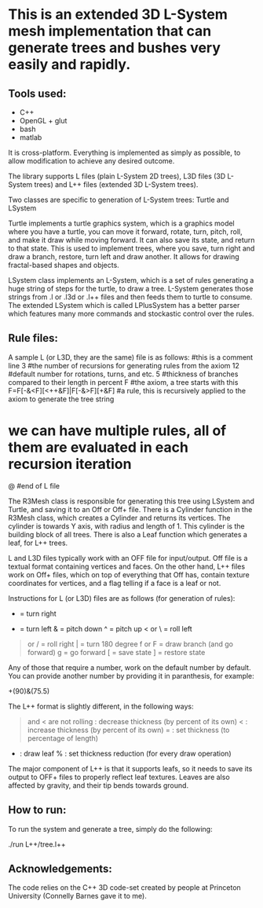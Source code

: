 # This is an extended 3D L-System mesh implementation that can generate trees and bushes very easily and rapidly.

Tools used:
------------------------------------
- C++
- OpenGL + glut
- bash
- matlab


It is cross-platform. Everything is implemented as simply as possible, to allow modification to achieve any desired outcome.

The library supports L files (plain L-System 2D trees), L3D files (3D L-System trees) and L++ files (extended 3D L-System trees).

Two classes are specific to generation of L-System trees: Turtle and LSystem

Turtle implements a turtle graphics system, which is a graphics model where you have a turtle, you can move it forward, rotate, turn, pitch, roll, and make it draw while moving forward. It can also save its state, and return to that state. This is used to implement trees, where you save, turn right and draw a branch, restore, turn left and draw another. It allows for drawing fractal-based shapes and objects.

LSystem class implements an L-System, which is a set of rules generating a huge string of steps for the turtle, to draw a tree. L-System generates those strings from .l or .l3d or .l++ files and then feeds them to turtle to consume. The extended LSystem which is called LPlusSystem has a better parser which features many more commands and stockastic control over the rules.

Rule files:
-------------------------------------------------------------------------------
A sample L (or L3D, they are the same) file is as follows:
#this is a comment line
3 #the number of recursions for generating rules from the axiom
12 #default number for rotations, turns, and etc.
5 #thickness of branches compared to their length in percent
F #the axiom, a tree starts with this
F=F[-&<F][<++&F]|F[-&>F][+&F] #a rule, this is recursively applied to the axiom to generate the tree string
# we can have multiple rules, all of them are evaluated in each recursion iteration
@ #end of L file


The R3Mesh class is responsible for generating this tree using LSystem and Turtle,
and saving it to an Off or Off+ file.
There is a Cylinder function in the R3Mesh class,
which creates a Cylinder and returns its vertices.
The cylinder is towards Y axis, with radius and length of 1.
This cylinder is the building block of all trees. There is also a Leaf function which generates a leaf, for L++ trees.


L and L3D files typically work with an OFF file for input/output.
Off file is a textual format containing vertices and faces.
On the other hand, L++ files work on Off+ files, which on top of everything that Off has, contain texture coordinates for vertices,
and a flag telling if a face is a leaf or not.

Instructions for L (or L3D) files are as follows (for generation of rules):
+ = turn right
- = turn left
& = pitch down
^ = pitch up
< or \ = roll left
> or / = roll right
| = turn 180 degree
f or F = draw branch (and go forward)
g = go forward
[ = save state
] = restore state

Any of those that require a number, work on the default number by default. You can provide another number by providing it in paranthesis, for example:

+(90)&(75.5)

The L++ format is slightly different, in the following ways:
> and < are not rolling
> : decrease thickness (by percent of its own)
< : increase thickness (by percent of its own)
= : set thickness (to percentage of length)
* : draw leaf
% : set thickness reduction (for every draw operation)

The major component of L++ is that it supports leafs, so it needs to save its output to OFF+ files to properly reflect leaf textures. Leaves are also affected by gravity, and their tip bends towards ground.

How to run:
-------------------------------------------------------------------------
To run the system and generate a tree, simply do the following:

./run L++/tree.l++


Acknowledgements:
---------------------------------

The code relies on the C++ 3D code-set created by people at Princeton University (Connelly Barnes gave it to me).
